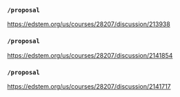 ### `/proposal`
https://edstem.org/us/courses/28207/discussion/213938
### `/proposal`
https://edstem.org/us/courses/28207/discussion/2141854
### `/proposal`
https://edstem.org/us/courses/28207/discussion/2141717
